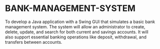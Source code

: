 # BANK-MANAGEMENT-SYSTEM
To develop a Java application with a Swing GUI that simulates a basic bank management system. The system will allow an administrator to create, delete, update, and search for both current and savings accounts. It will also support essential banking operations like deposit, withdrawal, and transfers between accounts.

